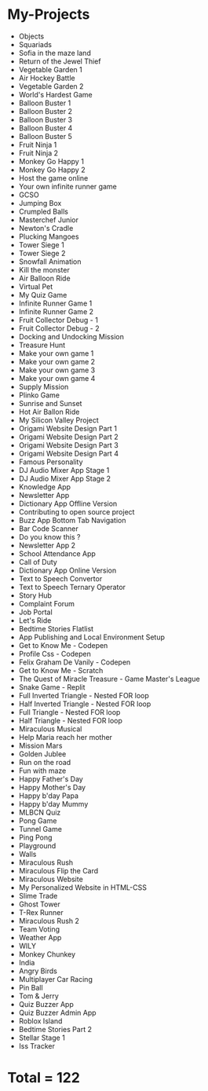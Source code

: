 # My-Projects
- Objects
- Squariads
- Sofia in the maze land
- Return of the Jewel Thief
- Vegetable Garden 1
- Air Hockey Battle
- Vegetable Garden 2
- World's Hardest Game
- Balloon Buster 1
- Balloon Buster 2
- Balloon Buster 3
- Balloon Buster 4
- Balloon Buster 5
- Fruit Ninja 1
- Fruit Ninja 2
- Monkey Go Happy 1
- Monkey Go Happy 2
- Host the game online
- Your own infinite runner game
- GCSO
- Jumping Box
- Crumpled Balls
- Masterchef Junior
- Newton's Cradle
- Plucking Mangoes
- Tower Siege 1
- Tower Siege 2
- Snowfall Animation
- Kill the monster
- Air Balloon Ride
- Virtual Pet
- My Quiz Game
- Infinite Runner Game 1
- Infinite Runner Game 2
- Fruit Collector Debug - 1
- Fruit Collector Debug - 2
- Docking and Undocking Mission
- Treasure Hunt
- Make your own game 1
- Make your own game 2
- Make your own game 3
- Make your own game 4
- Supply Mission
- Plinko Game
- Sunrise and Sunset
- Hot Air Ballon Ride
- My Silicon Valley Project
- Origami Website Design Part 1
- Origami Website Design Part 2
- Origami Website Design Part 3
- Origami Website Design Part 4
- Famous Personality
- DJ Audio Mixer App Stage 1
- DJ Audio Mixer App Stage 2
- Knowledge App
- Newsletter App
- Dictionary App Offline Version
- Contributing to open source project
- Buzz App Bottom Tab Navigation
- Bar Code Scanner
- Do you know this ?
- Newsletter App 2
- School Attendance App
- Call of Duty
- Dictionary App Online Version
- Text to Speech Convertor
- Text to Speech Ternary Operator
- Story Hub
- Complaint Forum
- Job Portal
- Let's Ride
- Bedtime Stories Flatlist
- App Publishing and Local Environment Setup
- Get to Know Me - Codepen
- Profile Css - Codepen
- Felix Graham De Vanily - Codepen
- Get to Know Me - Scratch
- The Quest of Miracle Treasure - Game Master's League
- Snake Game - Replit
- Full Inverted Triangle - Nested FOR loop
- Half Inverted Triangle - Nested FOR loop
- Full Triangle - Nested FOR loop
- Half Triangle - Nested FOR loop
- Miraculous Musical
- Help Maria reach her mother
- Mission Mars
- Golden Jublee
- Run on the road
- Fun with maze
- Happy Father's Day
- Happy Mother's Day
- Happy b'day Papa
- Happy b'day Mummy
- MLBCN Quiz
- Pong Game
- Tunnel Game
- Ping Pong
- Playground
- Walls
- Miraculous Rush
- Miraculous Flip the Card
- Miraculous Website
- My Personalized Website in HTML-CSS
- Slime Trade
- Ghost Tower
- T-Rex Runner
- Miraculous Rush 2
- Team Voting
- Weather App
- WILY
- Monkey Chunkey
- India
- Angry Birds
- Multiplayer Car Racing
- Pin Ball
- Tom & Jerry
- Quiz Buzzer App
- Quiz Buzzer Admin App
- Roblox Island
- Bedtime Stories Part 2
- Stellar Stage 1
- Iss Tracker

# Total = 122
